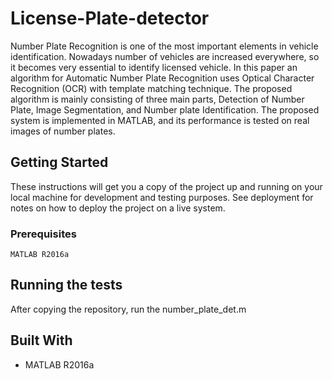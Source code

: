 # License-Plate-detector
Number Plate Recognition is one of the most important elements in vehicle identification. Nowadays number of vehicles are increased everywhere, so it becomes very essential to identify licensed vehicle. In this paper an algorithm for Automatic Number Plate Recognition uses Optical Character Recognition (OCR) with template matching technique. The proposed algorithm is mainly consisting of three main parts, Detection of Number Plate, Image Segmentation, and Number plate Identification. The proposed system is implemented in MATLAB, and its performance is tested on real images of number plates.

## Getting Started

These instructions will get you a copy of the project up and running on your local machine for development and testing purposes. See deployment for notes on how to deploy the project on a live system.

### Prerequisites

```
MATLAB R2016a
```

## Running the tests

After copying the repository, run the number_plate_det.m 


## Built With

* MATLAB R2016a
